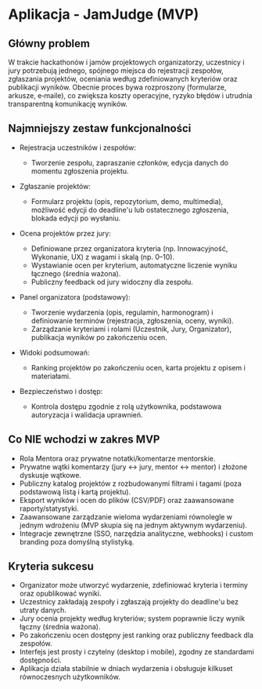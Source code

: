 # Aplikacja - JamJudge (MVP)

## Główny problem

W trakcie hackathonów i jamów projektowych organizatorzy, uczestnicy i jury potrzebują jednego, spójnego miejsca do rejestracji zespołów, zgłaszania projektów, oceniania według zdefiniowanych kryteriów oraz publikacji wyników. Obecnie proces bywa rozproszony (formularze, arkusze, e‑maile), co zwiększa koszty operacyjne, ryzyko błędów i utrudnia transparentną komunikację wyników.

## Najmniejszy zestaw funkcjonalności

- Rejestracja uczestników i zespołów:
  - Tworzenie zespołu, zapraszanie członków, edycja danych do momentu zgłoszenia projektu.

- Zgłaszanie projektów:
  - Formularz projektu (opis, repozytorium, demo, multimedia), możliwość edycji do deadline'u lub ostatecznego zgłoszenia, blokada edycji po wysłaniu.

- Ocena projektów przez jury:
  - Definiowane przez organizatora kryteria (np. Innowacyjność, Wykonanie, UX) z wagami i skalą (np. 0–10).
  - Wystawianie ocen per kryterium, automatyczne liczenie wyniku łącznego (średnia ważona).
  - Publiczny feedback od jury widoczny dla zespołu.

- Panel organizatora (podstawowy):
  - Tworzenie wydarzenia (opis, regulamin, harmonogram) i definiowanie terminów (rejestracja, zgłoszenia, oceny, wyniki).
  - Zarządzanie kryteriami i rolami (Uczestnik, Jury, Organizator), publikacja wyników po zakończeniu ocen.

- Widoki podsumowań:
  - Ranking projektów po zakończeniu ocen, karta projektu z opisem i materiałami.

- Bezpieczeństwo i dostęp:
  - Kontrola dostępu zgodnie z rolą użytkownika, podstawowa autoryzacja i walidacja uprawnień.

## Co NIE wchodzi w zakres MVP

- Rola Mentora oraz prywatne notatki/komentarze mentorskie.
- Prywatne wątki komentarzy (jury ↔ jury, mentor ↔ mentor) i złożone dyskusje wątkowe.
- Publiczny katalog projektów z rozbudowanymi filtrami i tagami (poza podstawową listą i kartą projektu).
- Eksport wyników i ocen do plików (CSV/PDF) oraz zaawansowane raporty/statystyki.
- Zaawansowane zarządzanie wieloma wydarzeniami równolegle w jednym wdrożeniu (MVP skupia się na jednym aktywnym wydarzeniu).
- Integracje zewnętrzne (SSO, narzędzia analityczne, webhooks) i custom branding poza domyślną stylistyką.

## Kryteria sukcesu

- Organizator może utworzyć wydarzenie, zdefiniować kryteria i terminy oraz opublikować wyniki.
- Uczestnicy zakładają zespoły i zgłaszają projekty do deadline'u bez utraty danych.
- Jury ocenia projekty według kryteriów; system poprawnie liczy wynik łączny (średnia ważona).
- Po zakończeniu ocen dostępny jest ranking oraz publiczny feedback dla zespołów.
- Interfejs jest prosty i czytelny (desktop i mobile), zgodny ze standardami dostępności.
- Aplikacja działa stabilnie w dniach wydarzenia i obsługuje kilkuset równoczesnych użytkowników.
